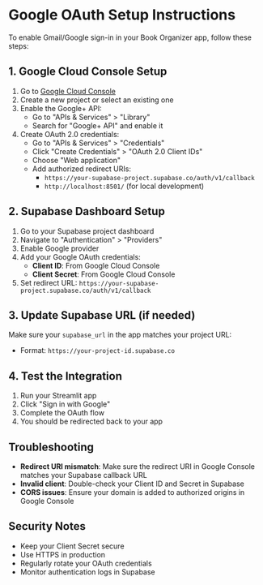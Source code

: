 # Google OAuth Setup Instructions

To enable Gmail/Google sign-in in your Book Organizer app, follow these steps:

## 1. Google Cloud Console Setup

1. Go to [Google Cloud Console](https://console.cloud.google.com/)
2. Create a new project or select an existing one
3. Enable the Google+ API:
   - Go to "APIs & Services" > "Library"
   - Search for "Google+ API" and enable it
4. Create OAuth 2.0 credentials:
   - Go to "APIs & Services" > "Credentials"
   - Click "Create Credentials" > "OAuth 2.0 Client IDs"
   - Choose "Web application"
   - Add authorized redirect URIs:
     - `https://your-supabase-project.supabase.co/auth/v1/callback`
     - `http://localhost:8501/` (for local development)

## 2. Supabase Dashboard Setup

1. Go to your Supabase project dashboard
2. Navigate to "Authentication" > "Providers"
3. Enable Google provider
4. Add your Google OAuth credentials:
   - **Client ID**: From Google Cloud Console
   - **Client Secret**: From Google Cloud Console
5. Set redirect URL: `https://your-supabase-project.supabase.co/auth/v1/callback`

## 3. Update Supabase URL (if needed)

Make sure your `supabase_url` in the app matches your project URL:
- Format: `https://your-project-id.supabase.co`

## 4. Test the Integration

1. Run your Streamlit app
2. Click "Sign in with Google"
3. Complete the OAuth flow
4. You should be redirected back to your app

## Troubleshooting

- **Redirect URI mismatch**: Make sure the redirect URI in Google Console matches your Supabase callback URL
- **Invalid client**: Double-check your Client ID and Secret in Supabase
- **CORS issues**: Ensure your domain is added to authorized origins in Google Console

## Security Notes

- Keep your Client Secret secure
- Use HTTPS in production
- Regularly rotate your OAuth credentials
- Monitor authentication logs in Supabase
